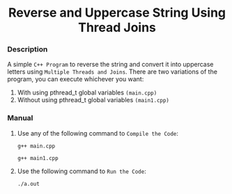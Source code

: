 <h1 align="center">Reverse and Uppercase String Using Thread Joins</h1>

### Description
A simple `C++ Program` to reverse the string and convert it into uppercase letters using `Multiple Threads and Joins`. There are two variations of the program, you can execute whichever you want:
1) With using pthread_t global variables `(main.cpp)`
2) Without using pthread_t global variables `(main1.cpp)`

### Manual
1) Use any of the following command to `Compile the Code`:
    ```
    g++ main.cpp
    ```
    
    ```
    g++ main1.cpp
    ```

2) Use the following command to `Run the Code`:
    ```
    ./a.out
    ```
